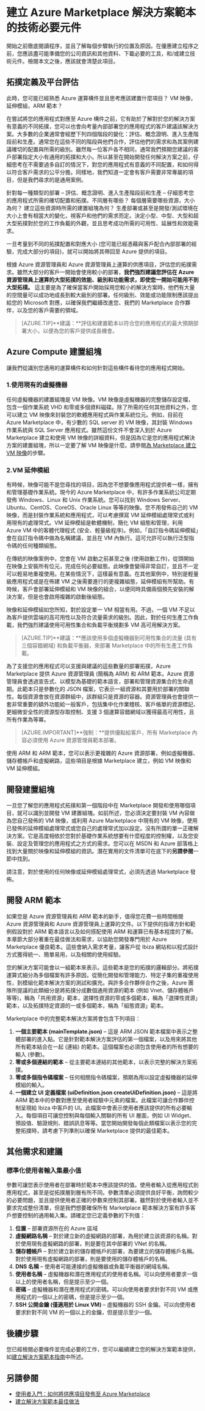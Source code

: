 <properties
   pageTitle="建立 Marketplace 解決方案範本的技術必要元件 | Microsoft Azure"
   description="了解建立解決方案範本以在 Azure Marketplace 上部署和銷售的需求"
   services="marketplace-publishing"
   documentationCenter=""
   authors="HannibalSII"
   manager=""
   editor=""/>

<tags
   ms.service="marketplace-publishing"
   ms.devlang="na"
   ms.topic="article"
   ms.tgt_pltfrm="na"
   ms.workload="na"
   ms.date="10/09/2015"
   ms.author="hascipio; v-divte" />

# 建立 Azure Marketplace 解決方案範本的技術必要元件
開始之前徹底閱讀程序，並且了解每個步驟執行的位置及原因。在優惠建立程序之前，您應該盡可能準備您的公司資訊和其他資料、下載必要的工具，和/或建立技術元件。檢閱本文之後，應該就會清楚此項目。

## 拓撲定義及平台評估
此時，您可能已經熟悉 Azure 運算構件並且思考應該建置什麼項目？ VM 映像，延伸模組，ARM 範本？

在嘗試將您的應用程式對應至 Azure 構件之前，它有助於了解對於您的解決方案有意義的不同拓撲，您可以也會向考量內部部署您的應用程式的客戶建議該解決方案。大多數的企業通常會經歷下列四個階段的變化：評估、概念證明、進入生產階段前和生產。通常您在這些不同的階段與他們合作，評估他們的需求和為其案例建議確切的配置與所需的級別。雖然每一位客戶各不相同，通常我們預期您建議的客戶部署指定大小有通用的拓撲和大小。所以甚至在開始開發任何解決方案之前，仔細思考在不需要過多自訂的情況下，對您的應用程式有意義的不同配置，和如何得以符合客戶需求的公平分擔。同樣地，我們知道一定會有客戶需要非常專屬的項目，但是我們尋求的是通用案例。

針對每一種類型的部署 – 評估、概念證明、進入生產階段前和生產 – 仔細思考您的應用程式所需的確切配置和拓撲。不同層有哪些？ 每個層需要哪些資源，大小為何？ 建立這些資源時所需的建置組塊為何？ 生產部署或甚至是開發/測試環境在大小上會有相當大的變化，視客戶和他們的需求而定。決定小型、中型、大型和超大型拓撲對於您的工作負載的外觀，並且思考成功所需的可用性、延展性和效能需求。

一旦考量到不同的拓撲配置和對應大小 (您可能已經憑藉與客戶配合內部部署的經驗，完成大部分的項目)，就可以開始將其帶回至 Azure 提供的項目。

根據 Azure 資源管理員和 Azure 資源管理員上運算的供應項目，評估您的拓撲需求。雖然大部分的客戶一開始會使用較小的部署，**我們強烈建議您評估在 Azure 資源管理員上運算的大型拓撲的效能、級別和功能需求，即使您一開始可能用不到大型拓樸。** 這主要是為了確保當客戶開始採用您較小的解決方案時，他們有大量的空間量可以成功地成長到較大級別的部署。任何級別、效能或功能限制應該提出給您的 Microsoft 對應，以確保我們繼續改進您、我們的 Marketplace 合作夥伴，以及您的客戶需要的領域。

> [AZURE.TIP]**建議：**評估和建置範本以符合您的應用程式的最大預期部署大小，以便為您的客戶提供成長機會。

## Azure Compute 建置組塊
讓我們從識別您適用的運算構件和如何針對這些構件看待您的應用程式開始。

### 1\.使用現有的虛擬機器
任何虛擬機器的建置組塊是 VM 映像。VM 映像是虛擬機器的完整儲存設定檔，包含一個作業系統 VHD 和零或多個資料磁碟。除了所需的任何其他資料之外，您可以建立 VM 映像來封裝您的軟體應用程式與作業系統位元。例如，目前在 Azure Marketplace 中，有少數的 SQL server 的 VM 映像，其封裝 Windows 作業系統與 SQL Server 應用程式。雖然這份文件不會深入到於 Azure Marketplace 建立和使用 VM 映像的詳細資料，但是因為它是您的應用程式解決方案的建置組塊，所以一定要了解 VM 映像是什麼。請參閱[為 Marketplace 建立 VM 映像](marketplace-publishing-vm-image-creation.md)的步驟。

### 2\.VM 延伸模組
有時候，映像可能不是您尋找的項目，因為您不想要像應用程式提供者一樣，擁有和管理基礎作業系統。現今的 Azure Marketplace 中，有許多作業系統公司定期發佈 Windows、Linux 和 Unix 作業系統。您可以找到 Windows Server、Ubuntu、CentOS、CoreOS、Oracle Linux 等等的映像。您不用發佈自己的 VM 映像，而是封裝作業系統和應用程式，可以考慮撰寫 VM 延伸模組處理常式或利用現有的處理常式。VM 延伸模組是軟體機制，簡化 VM 組態和管理，利用 Azure VM 中的客體代理程式 (安全、輕量級程序)。例如，「自訂指令碼延伸模組」會在自訂指令碼中做為名稱建議，並且在 VM 內執行。這可允許可以執行泛型指令碼的任何種類組態。

在傳統的映像案例中，您會在 VM 啟動之前甚至之後 (使用啟動工作)，從頭開始在映像上安裝所有位元，完成任何必要組態。此映像會變得非常自訂，並且不一定可以輕易地重複使用。在某些情況下，這樣最有意義。在其他案例中，特別是輕量級應用程式或是在佈建 VM 之後需要進行的更複雜組態，延伸模組有所幫助。有時候，客戶會部署延伸模組和 VM 映像的組合，以便同時具備兩個預先安裝的解決方案，但是也會啟用複雜的啟動後組態。

映像和延伸模組如您所知，對於設定單一 VM 相當有用。不過，一個 VM 不足以為客戶提供雲端的高可用性以及符合流量需求的級別。因此，對於任何生產工作負載，我們強烈建議使用可用性集合和負載平衡規劃多 VM 高可用解決方案。

>[AZURE.TIP]**建議：**應該使用多個虛擬機器到可用性集合的流量 (具有三個容錯網域) 和負載平衡器，來部署 Marketplace 中的所有生產工作負載。

為了支援您的應用程式可以支援與建議的這些數量的部署拓撲，Azure Marketplace 提供 Azure 資源管理員 (簡稱為 ARM) 和 ARM 範本。Azure 資源管理員會透過宣告式、以模型為基礎的範本語言，部署和管理資源集合的生命週期。此範本只是參數化的 JSON 檔案，它表示一組資源和其要用於部署的關聯性。每個資源會放在資源群組中，該群組只是資源的容器。資源管理員也會提供一套非常重要的額外功能給一般客戶，包括集中化作業稽核、客戶帳單的資源標記、更細微安全性的資源型存取控制、支援 3 個運算容錯網域以獲得最高可用性，且所有作業為等冪。

> [AZURE.IMPORTANT]**強制：**提供優點給客戶，所有 Marketplace 內容必須使用 Azure 資源管理員範本部署。

使用 ARM 和 ARM 範本，您可以表示更複雜的 Azure 資源部署，例如虛擬機器、儲存體帳戶和虛擬網路，這些項目是根據 Marketplace 建立，例如 VM 映像和 VM 延伸模組。

## 開發建置組塊
一旦您了解您的應用程式拓撲和第一個階段中在 Marketplace 開發和使用哪個項目，就可以識別並開發 VM 建置組塊。如前所述，您必須決定要封裝 VM 內容做為您自己發佈的 VM 映像，或利用 Azure Marketplace 中現有的 VM 映像，使用已發佈的延伸模組處理常式或您自己的處理常式加以設定。沒有所謂的單一正確解決方案。它是高度相依於您對於基礎作業系統想要有什麼程度的控制權，以及您安裝、設定及管理您的應用程式之方式的需求。您可以在 MSDN 和 Azure 部落格上找到大量關於映像和延伸模組的資訊。潛在實用的文件清單可在底下的**另請參閱**一節中找到。

請注意，對於使用的任何映像或延伸模組處理常式，必須先透過 Marketplace 發佈。

## 開發 ARM 範本
如果您是 Azure 資源管理員和 ARM 範本的新手，值得您花費一些時間檢閱 Azure 資源管理員和 Azure 資源管理員上運算的文件。以下提供的指導方針和範例假設對於 ARM 範本語言以及如何搭配使用 ARM 和運算已有基本程度的了解。本章節大部分著重在最佳做法和需求，以協助您開發專門用於 Azure Marketplace 優良範本。這些會納入需求考量，讓客戶從 Ibiza 網站和以程式設計方式獲得統一、簡單易用，以及相關的使用經驗。

您的解決方案可能會以一組範本來表示。這些範本是您的拓撲的邏輯部分。將拓撲運算式細分為多個檔案有許多原因，從簡化開發和管理能力、特定子集的重複使用性，到模組化範本解決方案的測試和擴充。與許多合作夥伴合作之後，Azure 團隊所提議的此類細分是將拓撲分成數個通用資源的範本 (例如 Vnet、儲存體帳戶等等)，稱為「共用資源」範本，選擇性資源的零或多個範本，稱為「選擇性資源」範本，以及拓撲特定資源的一或多個範本，稱為「組態資源」範本。

Marketplace 中的完整範本解決方案將會包含下列項目：

1. **一個主要範本 (mainTemplate.json)** – 這是 ARM JSON 範本檔案中表示之整體部署的進入點。它是針對範本解決方案評估的第一個檔案，以及用來將其他所有範本結合在一起 (連結) 的範本。這個檔案也必須包含使用者的所有想要的輸入 (參數)。
2. **零或多個連結的範本** – 從主要範本連結的其他範本，以表示完整的解決方案拓撲。
3. **零或多個指令碼檔案** – 任何相關指令碼檔案，預期為用以設定虛擬機器的延伸模組的輸入。
4. **一個建立 UI 定義檔案 (uiDefinition.json createUiDefinition.json)** – 這是將 ARM 範本中的參數對應至使用者經驗中元素的檔案。此檔案可讓合作夥伴控制呈現給 Ibiza 中客戶的 UI。此檔案中會表示使用者應該提供的所有必要輸入。每個項目可讓您控制與每個輸入關聯的所有 UI 層面，例如 UI Widget、預設值、驗證規則、錯誤訊息等等。當您開始開發每個此類檔案以表示您的完整拓撲時，請考慮下列準則以確保 Marketplace 提供的最佳範本。

## 其他需求和建議

### 標準化使用者輸入集最小值
參數可讓您表示使用者在部署時於範本中應該提供的值。使用者輸入從應用程式到應用程式，甚至是從拓撲層到層有所不同。參數清單必須提供良好平衡，詢問較少的必要問題，並且提供使用者正確的參數來控制其部署。雖然對於使用者輸入並不要求完成整份清單，但是我們想要確保所有 Marketplace 範本解決方案有許多客戶想要控制的通用輸入集。請確定您已定義參數的下列值：

1. **位置** – 部署資源所在的 Azure 區域
2.	**虛擬網路名稱** – 對於建立新的虛擬網路的部署，為用於建立該資源的名稱。對於使用現有虛擬網路的部署，則是要在其中部署的 VNet 的名稱。
3.	**儲存體帳戶** – 對於建立新的儲存體帳戶的部署，為要建立的儲存體帳戶名稱。對於使用現有虛擬網路的部署，則是要使用的儲存體帳戶的名稱。
4.	**DNS 名稱** – 使用者可能連接的虛擬機器或負載平衡器的網域名稱。
5.	**使用者名稱** – 虛擬機器和潛在應用程式的使用者名稱。可以向使用者要求一個以上的使用者名稱，但是提示至少一個。
6.	**密碼** – 虛擬機器和潛在應用程式的密碼。可以向使用者要求針對不同 VM 或應用程式的一個以上的密碼，但是提示至少一個。
7.	**SSH 公開金鑰 (僅適用於 Linux VM)** – 虛擬機器的 SSH 金鑰。可以向使用者要求針對不同 VM 的一個以上的金鑰，但是提示至少一個。

## 後續步驟
您已經檢閱必要條件並完成必要的工作，您可以繼續建立您的解決方案範本提供，如[建立解決方案範本指南](marketplace-publishing-solution-template-creation.md)中所述。

## 另請參閱
- [使用者入門：如何將供應項目發佈至 Azure Marketplace](marketplace-publishing-getting-started.md)
- [建立解決方案範本最佳做法](marketplace-publishing-solution-template-best-practices.md)

[link-acct]: marketplace-publishing-accounts-creation-registration.md

<!---HONumber=Oct15_HO3-->